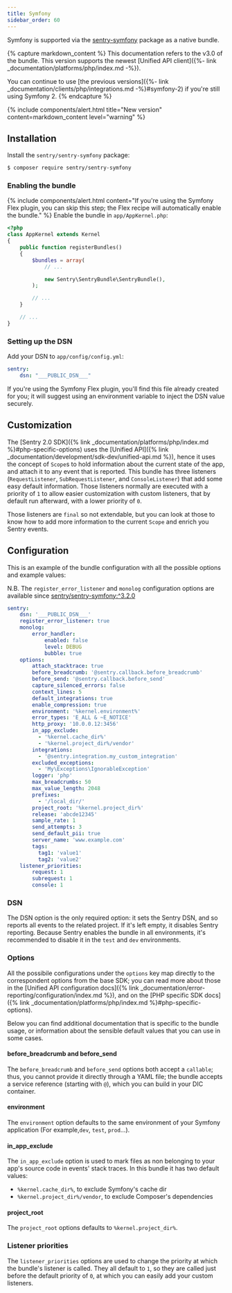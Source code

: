 ```yaml
---
title: Symfony
sidebar_order: 60
---
```


Symfony is supported via the [sentry-symfony](https://github.com/getsentry/sentry-symfony) package as a native bundle.

<!-- WIZARD -->
{% capture markdown_content %}
This documentation refers to the v3.0 of the bundle. This version supports the newest [Unified API client]({%- link _documentation/platforms/php/index.md -%}).

You can continue to use [the previous versions]({%- link _documentation/clients/php/integrations.md -%}#symfony-2) if you're still using Symfony 2.
{% endcapture %}

{% include components/alert.html
  title="New version"
  content=markdown_content
  level="warning"
%}

## Installation

Install the `sentry/sentry-symfony` package:

```bash
$ composer require sentry/sentry-symfony
```

### Enabling the bundle
{% include components/alert.html
  content="If you're using the Symfony Flex plugin, you can skip this step; the Flex recipe will automatically enable the bundle."
%}
Enable the bundle in `app/AppKernel.php`:

```php
<?php
class AppKernel extends Kernel
{
    public function registerBundles()
    {
        $bundles = array(
            // ...

            new Sentry\SentryBundle\SentryBundle(),
        );

        // ...
    }

    // ...
}
```

### Setting up the DSN
Add your DSN to `app/config/config.yml`:

```yaml
sentry:
    dsn: "___PUBLIC_DSN___"
```

If you're using the Symfony Flex plugin, you'll find this file already created for you; it will suggest using an environment variable to inject the DSN value securely.

<!-- ENDWIZARD -->

## Customization

The [Sentry 2.0 SDK]({% link _documentation/platforms/php/index.md %}#php-specific-options) uses the 
[Unified API]({% link _documentation/development/sdk-dev/unified-api.md %}), hence it uses the concept of `Scope`s to 
hold information about the current state of the app, and attach it to any event that is reported. 
This bundle has three listeners (`RequestListener`, `SubRequestListener`, and `ConsoleListener`) that add some easy 
default information. Those listeners normally are executed with a priority of `1` to allow easier customization with 
custom listeners, that by default run afterward, with a lower priority of `0`.

Those listeners are `final` so not extendable, but you can look at those to know how to add more information to the 
current `Scope` and enrich you Sentry events.

## Configuration
This is an example of the bundle configuration with all the possible options and example values:

N.B. The `register_error_listener` and `monolog` configuration options are available since [sentry/sentry-symfony:^3.2.0](https://github.com/getsentry/sentry-symfony/releases/tag/3.2.0)

```yaml
sentry:
    dsn: '___PUBLIC_DSN___'
    register_error_listener: true
    monolog:
        error_handler:
            enabled: false
            level: DEBUG
            bubble: true
    options:
        attach_stacktrace: true 
        before_breadcrumb: '@sentry.callback.before_breadcrumb'
        before_send: '@sentry.callback.before_send'
        capture_silenced_errors: false
        context_lines: 5
        default_integrations: true 
        enable_compression: true
        environment: '%kernel.environment%'
        error_types: 'E_ALL & ~E_NOTICE'
        http_proxy: '10.0.0.12:3456'
        in_app_exclude:
          - '%kernel.cache_dir%'
          - '%kernel.project_dir%/vendor'
        integrations: 
          - '@sentry.integration.my_custom_integration'
        excluded_exceptions: 
          - 'My\Exceptions\IgnorableException'
        logger: 'php'
        max_breadcrumbs: 50 
        max_value_length: 2048
        prefixes:
          - '/local_dir/' 
        project_root: '%kernel.project_dir%'
        release: 'abcde12345'
        sample_rate: 1
        send_attempts: 3 
        send_default_pii: true 
        server_name: 'www.example.com'
        tags:
          tag1: 'value1'
          tag2: 'value2'
    listener_priorities:
        request: 1
        subrequest: 1
        console: 1
```
### DSN
The DSN option is the only required option: it sets the Sentry DSN, and so reports all events to the related project. If it's
left empty, it disables Sentry reporting. Because Sentry enables the bundle in all environments, it's recommended to 
disable it in the `test` and `dev` environments.

### Options
All the possibile configurations under the `options` key map directly to the correspondent options from the base SDK;
you can read more about those in the [Unified API configuration docs]({% link _documentation/error-reporting/configuration/index.md %}),
and on the [PHP specific SDK docs]({% link _documentation/platforms/php/index.md %}#php-specific-options).

Below you can find additional documentation that is specific to the bundle usage, or information about the sensible default
values that you can use in some cases.

#### before_breadcrumb and before_send
The `before_breadcrumb` and `before_send` options both accept a `callable`; thus, you cannot provide it directly through
 a YAML file; the bundle accepts a service reference (starting with `@`), which you can build in your DIC container.

#### environment
The `environment` option defaults to the same environment of your Symfony application (For example,`dev`, `test`, `prod`...).

#### in_app_exclude
The `in_app_exclude` option is used to mark files as non belonging to your app's source code in events' stack traces.
In this bundle it has two default values: 
 * `%kernel.cache_dir%`, to exclude Symfony's cache dir
 * `%kernel.project_dir%/vendor`, to exclude Composer's dependencies

#### project_root
The `project_root` options defaults to `%kernel.project_dir%`.

### Listener priorities
The `listener_priorities` options are used to change the priority at which the bundle's listener is called. They all default
to `1`, so they are called just before the default priority of `0`, at which you can easily add your custom listeners.
